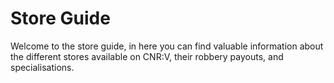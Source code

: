 # Store Guide
Welcome to the store guide, in here you can find valuable information about the different stores available on CNR:V, their robbery payouts, and specialisations.